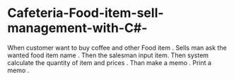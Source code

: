 # Cafeteria-Food-item-sell-management-with-C#-
When customer want to buy coffee and other Food item . Sells man ask the wanted food item name . Then the salesman input item. Then system calculate the quantity of item and prices . Than make a memo . Print a memo .   
